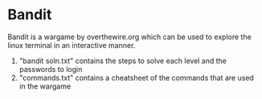 # Bandit
Bandit is a wargame by overthewire.org which can be used to explore the linux terminal in an interactive manner. 
1. "bandit soln.txt" contains the steps to solve each level and the passwords to login
2. "commands.txt" contains a cheatsheet of the commands that are used in the wargame
